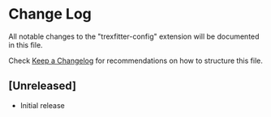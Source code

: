 # Change Log

All notable changes to the "trexfitter-config" extension will be documented in this file.

Check [Keep a Changelog](http://keepachangelog.com/) for recommendations on how to structure this file.

## [Unreleased]

- Initial release